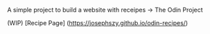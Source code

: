 A simple project to build a website with receipes -> The Odin Project 

(WIP) [Recipe Page] (https://josephszy.github.io/odin-recipes/)
